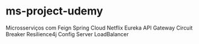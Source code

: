 # ms-project-udemy
Microsserviços com Feign Spring Cloud Netflix Eureka API Gateway Circuit Breaker Resilience4j Config Server LoadBalancer
